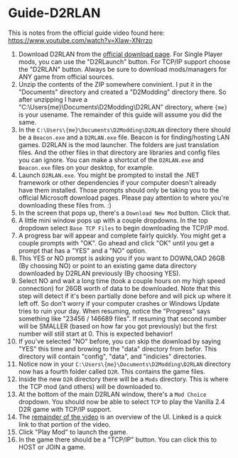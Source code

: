 # Guide-D2RLAN
This is notes from the official guide video found here: https://www.youtube.com/watch?v=XIaw-XNrrzo

1. Download D2RLAN from the [official download page](https://www.d2rmodding.com/d2rlaunch). For Single Player mods, you can use the "D2RLaunch" button. For TCP/IP support choose the "D2RLAN" button. Always be sure to download mods/managers for ANY game from official sources. 
2. Unzip the contents of the ZIP somewhere convinient. I put it in the "Documents" directory and created a "D2Modding" directory there. So after unzipping I have a "C:\Users\{me}\Documents\D2Modding\D2RLAN" directory, where `{me}` is your usename. The remainder of this guide will assume you did the same.
3. In the `C:\Users\{me}\Documents\D2Modding\D2RLAN` directory there should be a `Beacon.exe` and a `D2RLAN.exe` file. Beacon is for finding/hosting LAN games. D2RLAN is the mod launcher. The folders are just translation files. And the other files in that directory are libraries and config files you can ignore. You can make a shortcut of the `D2RLAN.exe` and `Beacon.exe` files on your desktop, for example.
4. Launch `D2RLAN.exe`. You might be prompted to install the .NET framework or other dependencies if your computer doesn't already have them installed. Those prompts should only be taking you to the official Microsoft download pages. Please pay attention to where you're downloading these files from. :)
5. In the screen that pops up, there's a `Download New Mod` button. Click that.
6. A little mini window pops up with a couple dropdowns. In the top dropdown select `Base TCP Files` to begin downloading the TCP/IP mod.
7. A progress bar will appear and complete fairly quickly. You might get a couple prompts with "OK". Go ahead and click "OK" until you get a prompt that has a "YES" and a "NO" option.
8. This YES or NO prompt is asking you if you want to DOWNLOAD 26GB (By choosing NO) or point to an existing game data directory downloaded by D2RLAN previously (By choosing YES).
9. Select NO and wait a long time (took a couple hours on my high speed connection) for 26GB worth of data to be downloaded. Note that this step will detect if it's been partially done before and will pick up where it left off. So don't worry if your computer crashes or Windows Update tries to ruin your day. When resuming, notice the "Progress" says something like "23456 / 146689 files". If resuming that second number will be SMALLER (based on how far you got previously) but the first number will still start at 0. This is expected behavior!
10. If you've selected "NO" before, you can skip the download by saying "YES" this time and browing to the "data" directory from befor. This directory will contain "config", "data", and "indicies" directories.
11. Notice now in your `C:\Users\{me}\Documents\D2Modding\D2RLAN` directory now has a fourth folder called `D2R`. This contains the game files.
12. Inside the new `D2R` directory there will be a `Mods` directory. This is where the TCP mod (and others) will be downloaded to.
13. At the bottom of the main D2RLAN window, there's a `Mod Choice` dropdown. You should now be able to select `TCP` to play the Vanilla 2.4 D2R game with TCP/IP support.
15. The [remainder of the video](https://youtu.be/XIaw-XNrrzo?si=wR7g0TxqoBgEZ8uX&t=564) is an overview of the UI. Linked is a quick link to that portion of the video.
16. Click "Play Mod" to launch the game.
17. In the game there should be a "TCP/IP" button. You can click this to HOST or JOIN a game.
